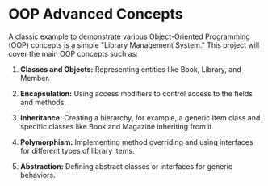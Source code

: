 # OOP Advanced Concepts

A classic example to demonstrate various Object-Oriented Programming (OOP) concepts is a simple "Library Management System." This project will cover the main OOP concepts such as:

1. **Classes and Objects:** Representing entities like Book, Library, and Member.

2. **Encapsulation:** Using access modifiers to control access to the fields and methods.

3. **Inheritance:** Creating a hierarchy, for example, a generic Item class and specific classes like Book and Magazine inheriting from it.

4. **Polymorphism:** Implementing method overriding and using interfaces for different types of library items.

5. **Abstraction:** Defining abstract classes or interfaces for generic behaviors.
